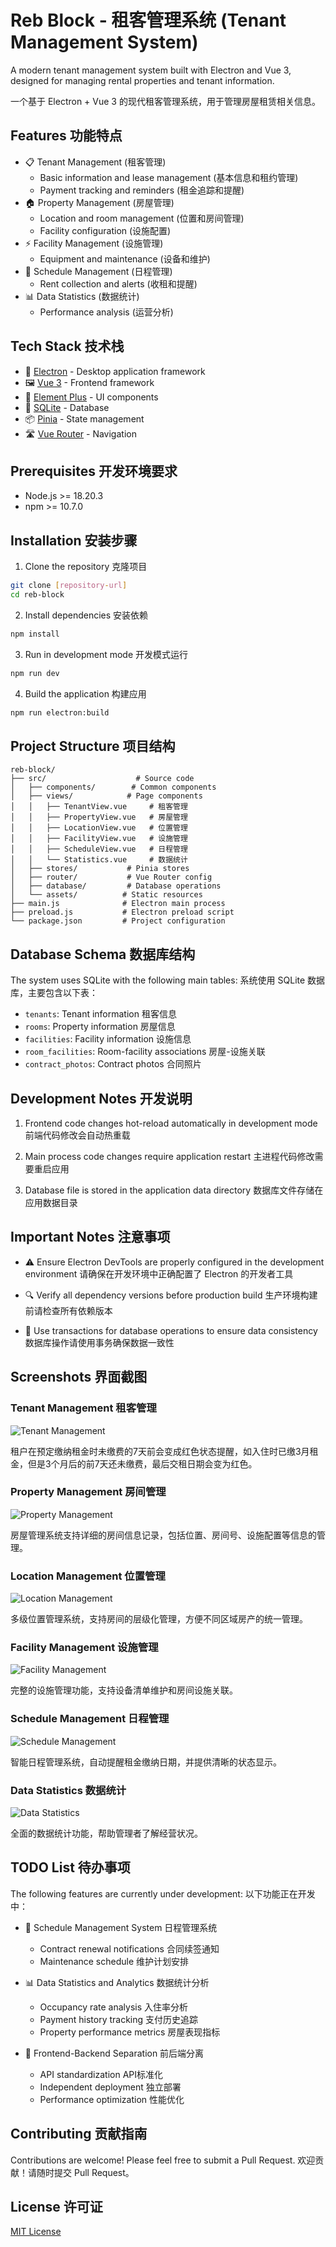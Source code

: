# Reb Block - 租客管理系统 (Tenant Management System)

A modern tenant management system built with Electron and Vue 3, designed for managing rental properties and tenant information.

一个基于 Electron + Vue 3 的现代租客管理系统，用于管理房屋租赁相关信息。

## Features 功能特点

- 📋 Tenant Management (租客管理)
  - Basic information and lease management (基本信息和租约管理)
  - Payment tracking and reminders (租金追踪和提醒)
- 🏠 Property Management (房屋管理)
  - Location and room management (位置和房间管理)
  - Facility configuration (设施配置)
- ⚡ Facility Management (设施管理)
  - Equipment and maintenance (设备和维护)
- 📅 Schedule Management (日程管理)
  - Rent collection and alerts (收租和提醒)
- 📊 Data Statistics (数据统计)
  - Performance analysis (运营分析)

## Tech Stack 技术栈

- 🔧 [Electron](https://www.electronjs.org/) - Desktop application framework
- 🖼️ [Vue 3](https://vuejs.org/) - Frontend framework
- 🎨 [Element Plus](https://element-plus.org/) - UI components
- 💾 [SQLite](https://www.sqlite.org/) - Database
- 📦 [Pinia](https://pinia.vuejs.org/) - State management
- 🛣️ [Vue Router](https://router.vuejs.org/) - Navigation

## Prerequisites 开发环境要求

- Node.js >= 18.20.3
- npm >= 10.7.0

## Installation 安装步骤

1. Clone the repository 克隆项目
```bash
git clone [repository-url]
cd reb-block
```

2. Install dependencies 安装依赖
```bash
npm install
```

3. Run in development mode 开发模式运行
```bash
npm run dev
```

4. Build the application 构建应用
```bash
npm run electron:build
```

## Project Structure 项目结构

```
reb-block/
├── src/                    # Source code
│   ├── components/        # Common components
│   ├── views/            # Page components
│   │   ├── TenantView.vue     # 租客管理
│   │   ├── PropertyView.vue   # 房屋管理
│   │   ├── LocationView.vue   # 位置管理
│   │   ├── FacilityView.vue   # 设施管理
│   │   ├── ScheduleView.vue   # 日程管理
│   │   └── Statistics.vue     # 数据统计
│   ├── stores/           # Pinia stores
│   ├── router/           # Vue Router config
│   ├── database/         # Database operations
│   └── assets/          # Static resources
├── main.js              # Electron main process
├── preload.js           # Electron preload script
└── package.json         # Project configuration
```

## Database Schema 数据库结构

The system uses SQLite with the following main tables:
系统使用 SQLite 数据库，主要包含以下表：

- `tenants`: Tenant information 租客信息
- `rooms`: Property information 房屋信息
- `facilities`: Facility information 设施信息
- `room_facilities`: Room-facility associations 房屋-设施关联
- `contract_photos`: Contract photos 合同照片

## Development Notes 开发说明

1. Frontend code changes hot-reload automatically in development mode
   前端代码修改会自动热重载

2. Main process code changes require application restart
   主进程代码修改需要重启应用

3. Database file is stored in the application data directory
   数据库文件存储在应用数据目录

## Important Notes 注意事项

- ⚠️ Ensure Electron DevTools are properly configured in the development environment
  请确保在开发环境中正确配置了 Electron 的开发者工具

- 🔍 Verify all dependency versions before production build
  生产环境构建前请检查所有依赖版本

- 💾 Use transactions for database operations to ensure data consistency
  数据库操作请使用事务确保数据一致性

## Screenshots 界面截图

### Tenant Management 租客管理
![Tenant Management](assets/租户管理.png)

租户在预定缴纳租金时未缴费的7天前会变成红色状态提醒，如入住时已缴3月租金，但是3个月后的前7天还未缴费，最后交租日期会变为红色。

### Property Management 房间管理
![Property Management](assets/房间管理.png)

房屋管理系统支持详细的房间信息记录，包括位置、房间号、设施配置等信息的管理。

### Location Management 位置管理
![Location Management](assets/位置管理.png)

多级位置管理系统，支持房间的层级化管理，方便不同区域房产的统一管理。

### Facility Management 设施管理
![Facility Management](assets/设施管理.png)

完整的设施管理功能，支持设备清单维护和房间设施关联。

### Schedule Management 日程管理
![Schedule Management](assets/日程管理.png)

智能日程管理系统，自动提醒租金缴纳日期，并提供清晰的状态显示。

### Data Statistics 数据统计
![Data Statistics](assets/数据统计.png)

全面的数据统计功能，帮助管理者了解经营状况。

## TODO List 待办事项

The following features are currently under development:
以下功能正在开发中：

- 📅 Schedule Management System 日程管理系统
  - Contract renewal notifications 合同续签通知
  - Maintenance schedule 维护计划安排

- 📊 Data Statistics and Analytics 数据统计分析
  - Occupancy rate analysis 入住率分析
  - Payment history tracking 支付历史追踪
  - Property performance metrics 房屋表现指标

- 🔄 Frontend-Backend Separation 前后端分离
  - API standardization API标准化
  - Independent deployment 独立部署
  - Performance optimization 性能优化

## Contributing 贡献指南

Contributions are welcome! Please feel free to submit a Pull Request.
欢迎贡献！请随时提交 Pull Request。

## License 许可证


[MIT License](LICENSE) 
